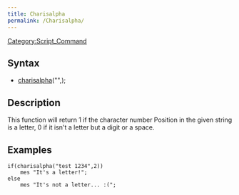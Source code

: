 ```yaml
---
title: Charisalpha
permalink: /Charisalpha/
---
```


[Category:Script_Command](/Category:Script_Command "wikilink")

Syntax
------

-   [charisalpha](/charisalpha "wikilink")("<string>",<position>);

Description
-----------

This function will return 1 if the character number Position in the given string is a letter, 0 if it isn't a letter but a digit or a space.

Examples
--------

    if(charisalpha("test 1234",2))
        mes "It's a letter!";
    else
        mes "It's not a letter... :(";